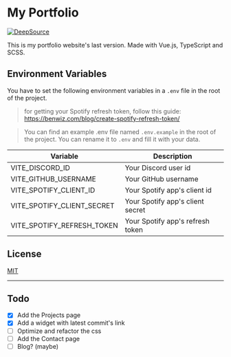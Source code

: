 # My Portfolio

[![DeepSource](https://deepsource.io/gh/d3r1n/d3r1n-website.svg/?label=active+issues&show_trend=true&token=51s5DlzK0SxWSuBoJwGwhgvr)](https://deepsource.io/gh/d3r1n/d3r1n-website/?ref=repository-badge)

This is my portfolio website's last version. Made with Vue.js, TypeScript and SCSS.

## Environment Variables

You have to set the following environment variables in a `.env` file in the root of the project.

> for getting your Spotify refresh token, follow this guide:
> https://benwiz.com/blog/create-spotify-refresh-token/

> You can find an example .env file named `.env.example` in the root of the project.
> You can rename it to `.env` and fill it with your data.

| Variable                   | Description                      |
| -------------------------- | -------------------------------- |
| VITE_DISCORD_ID            | Your Discord user id             |
| VITE_GITHUB_USERNAME       | Your GitHub username             |
| VITE_SPOTIFY_CLIENT_ID     | Your Spotify app's client id     |
| VITE_SPOTIFY_CLIENT_SECRET | Your Spotify app's client secret |
| VITE_SPOTIFY_REFRESH_TOKEN | Your Spotify app's refresh token |

## License

[MIT](https://choosealicense.com/licenses/mit/)

---

## Todo

-   [x] Add the Projects page
-   [x] Add a widget with latest commit's link
-   [ ] Optimize and refactor the css
-   [ ] Add the Contact page
-   [ ] Blog? (maybe)
